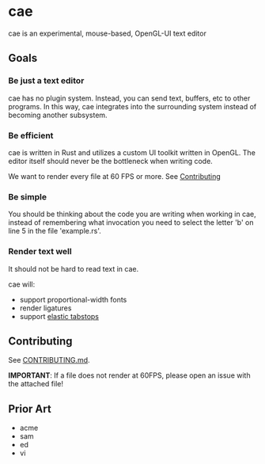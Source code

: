 # cae
cae is an experimental, mouse-based, OpenGL-UI text editor

## Goals
### Be just a text editor
cae has no plugin system. Instead, you can send text, buffers, etc to other programs. In this way, cae integrates into the surrounding system instead of becoming another subsystem.

### Be efficient
cae is written in Rust and utilizes a custom UI toolkit written in OpenGL. The editor itself should never be the bottleneck when writing code.

We want to render every file at 60 FPS or more. See [Contributing](#contributing)

### Be simple
You should be thinking about the code you are writing when working in cae, instead of remembering what invocation you need to select the letter 'b' on line 5 in the file 'example.rs'.

### Render text well
It should not be hard to read text in cae.

cae will:
- support proportional-width fonts
- render ligatures
- support [elastic tabstops](http://nickgravgaard.com/elastic-tabstops/)

## Contributing
See [CONTRIBUTING.md](CONTRIBUTING.md).

**IMPORTANT**: If a file does not render at 60FPS, please open an issue with the attached file!

## Prior Art
- acme
- sam
- ed
- vi
